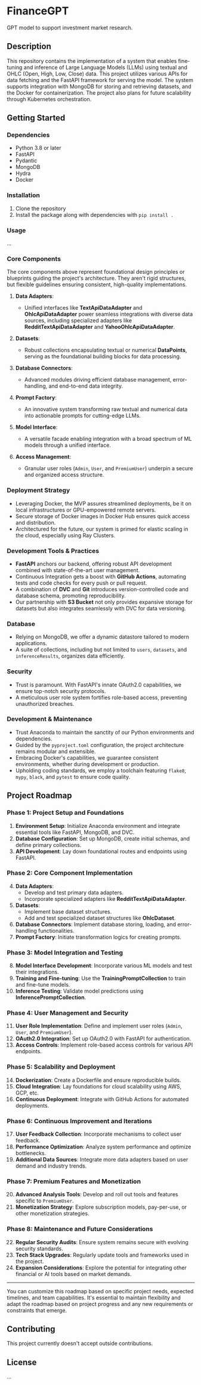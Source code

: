 # FinanceGPT
GPT model to support investment market research.

## Description
This repository contains the implementation of a system that enables fine-tuning and inference of Large Language Models (LLMs) using textual and OHLC (Open, High, Low, Close) data. This project utilizes various APIs for data fetching and the FastAPI framework for serving the model. The system supports integration with MongoDB for storing and retrieving datasets, and the Docker for containerization. The project also plans for future scalability through Kubernetes orchestration.

## Getting Started

### Dependencies
- Python 3.8 or later
- FastAPI
- Pydantic
- MongoDB
- Hydra
- Docker

### Installation
1. Clone the repository
2. Install the package along with dependencies with `pip install .`

### Usage
...

### **Core Components**
The core components above represent foundational design principles or blueprints 
guiding the project's architecture. They aren't rigid structures, but flexible 
guidelines ensuring consistent, high-quality implementations.

1. **Data Adapters**:
   - Unified interfaces like **TextApiDataAdapter** and **OhlcApiDataAdapter** power seamless integrations with diverse data sources, including specialized adapters like **RedditTextApiDataAdapter** and **YahooOhlcApiDataAdapter**.

2. **Datasets**:
   - Robust collections encapsulating textual or numerical **DataPoints**, serving as the foundational building blocks for data processing.

3. **Database Connectors**:
   - Advanced modules driving efficient database management, error-handling, and end-to-end data integrity.

4. **Prompt Factory**:
   - An innovative system transforming raw textual and numerical data into actionable prompts for cutting-edge LLMs.

5. **Model Interface**:
   - A versatile facade enabling integration with a broad spectrum of ML models through a unified interface.

6. **Access Management**:
   - Granular user roles (`Admin`, `User`, and `PremiumUser`) underpin a secure and organized access structure.

### **Deployment Strategy**
- Leveraging Docker, the MVP assures streamlined deployments, be it on local infrastructures or GPU-empowered remote servers.
- Secure storage of Docker images in Docker Hub ensures quick access and distribution.
- Architectured for the future, our system is primed for elastic scaling in the cloud, especially using Ray Clusters.

### **Development Tools & Practices**
- **FastAPI** anchors our backend, offering robust API development combined with state-of-the-art user management.
- Continuous Integration gets a boost with **GitHub Actions**, automating tests and code checks for every push or pull request.
- A combination of **DVC** and **Git** introduces version-controlled code and database schema, promoting reproducibility.
- Our partnership with **S3 Bucket** not only provides expansive storage for datasets but also integrates seamlessly with DVC for data versioning.

### **Database**
- Relying on MongoDB, we offer a dynamic datastore tailored to modern applications.
- A suite of collections, including but not limited to `users`, `datasets`, and `inferenceResults`, organizes data efficiently.

### **Security**
- Trust is paramount. With FastAPI's innate OAuth2.0 capabilities, we ensure top-notch security protocols.
- A meticulous user role system fortifies role-based access, preventing unauthorized breaches.

### **Development & Maintenance**
- Trust Anaconda to maintain the sanctity of our Python environments and dependencies.
- Guided by the `pyproject.toml` configuration, the project architecture remains modular and extensible.
- Embracing Docker's capabilities, we guarantee consistent environments, whether during development or production.
- Upholding coding standards, we employ a toolchain featuring `flake8`, `mypy`, `black`, and `pytest` to ensure code quality.

## Project Roadmap

### **Phase 1: Project Setup and Foundations**
1. **Environment Setup**: Initialize Anaconda environment and integrate essential tools like FastAPI, MongoDB, and DVC.
2. **Database Configuration**: Set up MongoDB, create initial schemas, and define primary collections.
3. **API Development**: Lay down foundational routes and endpoints using FastAPI.

### **Phase 2: Core Component Implementation**
4. **Data Adapters**:
   - Develop and test primary data adapters.
   - Incorporate specialized adapters like **RedditTextApiDataAdapter**.
5. **Datasets**:
   - Implement base dataset structures.
   - Add and test specialized dataset structures like **OhlcDataset**.
6. **Database Connectors**: Implement database storing, loading, and error-handling functionalities.
7. **Prompt Factory**: Initiate transformation logics for creating prompts.

### **Phase 3: Model Integration and Testing**
8. **Model Interface Development**: Incorporate various ML models and test their integrations.
9. **Training and Fine-tuning**: Use the **TrainingPromptCollection** to train and fine-tune models.
10. **Inference Testing**: Validate model predictions using **InferencePromptCollection**.

### **Phase 4: User Management and Security**
11. **User Role Implementation**: Define and implement user roles (`Admin`, `User`, and `PremiumUser`).
12. **OAuth2.0 Integration**: Set up OAuth2.0 with FastAPI for authentication.
13. **Access Controls**: Implement role-based access controls for various API endpoints.

### **Phase 5: Scalability and Deployment**
14. **Dockerization**: Create a Dockerfile and ensure reproducible builds.
15. **Cloud Integration**: Lay foundations for cloud scalability using AWS, GCP, etc.
16. **Continuous Deployment**: Integrate with GitHub Actions for automated deployments.

### **Phase 6: Continuous Improvement and Iterations**
17. **User Feedback Collection**: Incorporate mechanisms to collect user feedback.
18. **Performance Optimization**: Analyze system performance and optimize bottlenecks.
19. **Additional Data Sources**: Integrate more data adapters based on user demand and industry trends.

### **Phase 7: Premium Features and Monetization**
20. **Advanced Analysis Tools**: Develop and roll out tools and features specific to `PremiumUser`.
21. **Monetization Strategy**: Explore subscription models, pay-per-use, or other monetization strategies.

### **Phase 8: Maintenance and Future Considerations**
22. **Regular Security Audits**: Ensure system remains secure with evolving security standards.
23. **Tech Stack Upgrades**: Regularly update tools and frameworks used in the project.
24. **Expansion Considerations**: Explore the potential for integrating other financial or AI tools based on market demands.

---

You can customize this roadmap based on specific project needs, expected timelines, and team capabilities. It's essential to maintain flexibility and adapt the roadmap based on project progress and any new requirements or constraints that emerge.

## Contributing
This project currently doesn't accept outside contributions.

## License
...
